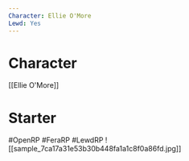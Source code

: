 ```yaml
---
Character: Ellie O'More
Lewd: Yes
---
```

# Character
[[Ellie O'More]]

# Starter


#OpenRP #FeraRP #LewdRP
![[sample_7ca17a31e53b30b448fa1a1c8f0a86fd.jpg]]